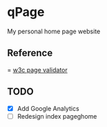 # qPage
My personal home page website

## Reference
= [w3c page validator](https://validator.w3.org/)

## TODO
- [X] Add Google Analytics
- [ ] Redesign index pageghome

